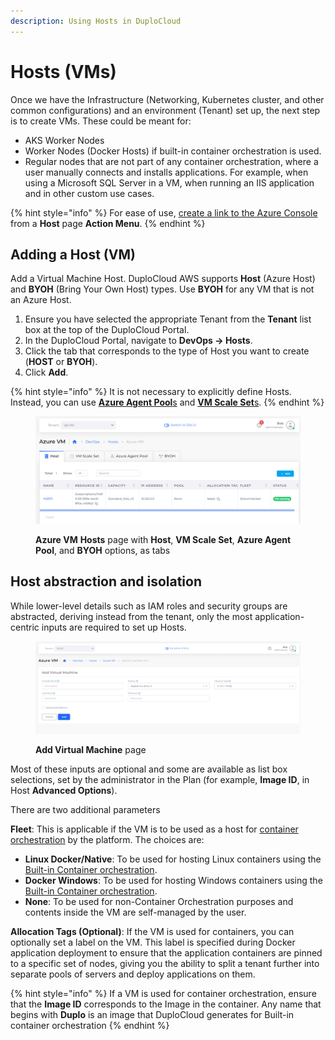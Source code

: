 ```yaml
---
description: Using Hosts in DuploCloud
---
```


# Hosts (VMs)

Once we have the Infrastructure (Networking, Kubernetes cluster, and other common configurations) and an environment (Tenant) set up, the next step is to create VMs. These could be meant for:

* AKS Worker Nodes
* Worker Nodes (Docker Hosts) if built-in container orchestration is used.
* Regular nodes that are not part of any container orchestration, where a user manually connects and installs applications. For example, when using a Microsoft SQL Server in a VM, when running an IIS application and in other custom use cases.

{% hint style="info" %}
For ease of use, [create a link to the Azure Console](../azure-services/azure-console-link.md) from a **Host** page **Action Menu**.
{% endhint %}

## Adding a Host (VM)

Add a Virtual Machine Host. DuploCloud AWS supports **Host** (Azure Host) and **BYOH** (Bring Your Own Host) types. Use **BYOH** for any VM that is not an Azure Host.&#x20;

1. Ensure you have selected the appropriate Tenant from the **Tenant** list box at the top of the DuploCloud Portal.
2. In the DuploCloud Portal, navigate to **DevOps -> Hosts**.&#x20;
3. Click the tab that corresponds to the type of Host you want to create (**HOST** or **BYOH**).
4. Click **Add**.

{% hint style="info" %}
It is not necessary to explicitly define Hosts. Instead, you can use [**Azure Agent Pool**s](../azure-services/agent-pool.md) and [**VM Scale Set**s](vm-scale-sets.md).
{% endhint %}

<figure><img src="../../.gitbook/assets/Azure_Hosts (1) (1).png" alt=""><figcaption><p><strong>Azure VM</strong> <strong>Hosts</strong> page with <strong>Host</strong>, <strong>VM Scale Set</strong>, <strong>Azure Agent Pool</strong>, and <strong>BYOH</strong> options, as tabs</p></figcaption></figure>

## Host abstraction and isolation&#x20;

While lower-level details such as IAM roles and security groups are abstracted, deriving instead from the tenant, only the most application-centric inputs are required to set up Hosts.&#x20;

<figure><img src="../../.gitbook/assets/Azure_host_VM.png" alt=""><figcaption><p><strong>Add Virtual Machine</strong> page </p></figcaption></figure>

Most of these inputs are optional and some are available as list box selections, set by the administrator in the Plan (for example, **Image ID**, in Host **Advanced Options**).&#x20;

There are two additional parameters

**Fleet**: This is applicable if the VM is to be used as a host for [container orchestration](../container-deployments/container-orchestrators.md) by the platform. The choices are:

* **Linux Docker/Native**: To be used for hosting Linux containers using the [Built-in Container orchestration](../container-deployments/).      &#x20;
* **Docker Windows**: To be used for hosting Windows containers using the [Built-in Container orchestration](../container-deployments/).
* **None**: To be used for non-Container Orchestration purposes and contents inside the VM are self-managed by the user.

**Allocation Tags (Optional)**: If the VM is used for containers, you can optionally set a label on the VM. This label is specified during Docker application deployment to ensure that the application containers are pinned to a specific set of nodes, giving you the ability to split a tenant further into separate pools of servers and deploy applications on them.&#x20;

{% hint style="info" %}
If a VM is used for container orchestration, ensure that the **Image ID** corresponds to the Image in the container. Any name that begins with **Duplo** is an image that DuploCloud generates for Built-in container orchestration &#x20;
{% endhint %}
